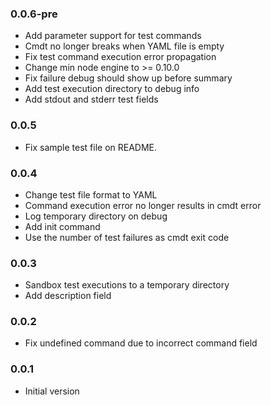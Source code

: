### 0.0.6-pre
* Add parameter support for test commands
* Cmdt no longer breaks when YAML file is empty
* Fix test command execution error propagation
* Change min node engine to >= 0.10.0
* Fix failure debug should show up before summary
* Add test execution directory to debug info
* Add stdout and stderr test fields

### 0.0.5
* Fix sample test file on README.

### 0.0.4
* Change test file format to YAML
* Command execution error no longer results in cmdt error
* Log temporary directory on debug
* Add init command
* Use the number of test failures as cmdt exit code

### 0.0.3
* Sandbox test executions to a temporary directory
* Add description field

### 0.0.2
* Fix undefined command due to incorrect command field

### 0.0.1
* Initial version
